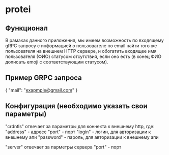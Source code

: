 # protei

## Функционал
В рамаках данного приложения, мы имеем возможность по входящему gRPC запросу с
информацией о пользователе по email найти того же пользователя на внешнем HTTP
сервере, и обогатить входящее имя пользователя (ФИО) статусом отсутствия, если оно
есть (в конец ФИО дописать emoji с соответствующим статусом).

## Пример GRPC запроса
{
  "mail": "exapmple@gmail.com"
}

## Конфигурация (необходимо указать свои параметры)

"crdntls" отвечает за параметры для коннекта к внешнему http, где:
  "address" - адресс
  "port" - порт
  "login" - логин, для авторизации к внешнему апи
  "password" - пароль, для авторизации к внешнему апи

"server" отвечает за парметры сервера
  "port" - порт
